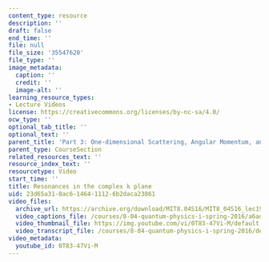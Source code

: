 ```yaml
---
content_type: resource
description: ''
draft: false
end_time: ''
file: null
file_size: '35547620'
file_type: ''
image_metadata:
  caption: ''
  credit: ''
  image-alt: ''
learning_resource_types:
- Lecture Videos
license: https://creativecommons.org/licenses/by-nc-sa/4.0/
ocw_type: ''
optional_tab_title: ''
optional_text: ''
parent_title: 'Part 3: One-dimensional Scattering, Angular Momentum, and Central Potentials'
parent_type: CourseSection
related_resources_text: ''
resource_index_text: ''
resourcetype: Video
start_time: ''
title: Resonances in the complex k plane
uid: 23d65a31-0ac6-1464-1112-6b2daca23861
video_files:
  archive_url: https://archive.org/download/MIT8.04S16/MIT8_04S16_lec19_s5_300k.mp4
  video_captions_file: /courses/8-04-quantum-physics-i-spring-2016/a6ad8462f6ff5fd9b84262d156d17686_0T83-47Vi-M.vtt
  video_thumbnail_file: https://img.youtube.com/vi/0T83-47Vi-M/default.jpg
  video_transcript_file: /courses/8-04-quantum-physics-i-spring-2016/de79e3c3ac1789e8d5b7f69152ea2496_0T83-47Vi-M.pdf
video_metadata:
  youtube_id: 0T83-47Vi-M
---
```

